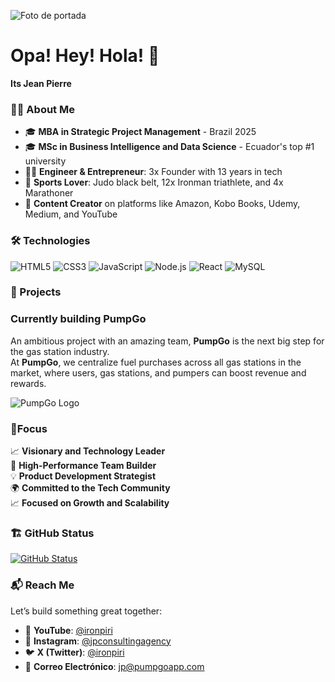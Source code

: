 ![Foto de portada](https://i.postimg.cc/gJJ495Tx/Github-Banner-Jean-Pierre-Rodriguez.png) <!-- Asegúrate de poner el link a tu foto de portada aquí -->

# Opa! Hey! Hola! 👋  
**Its Jean Pierre**  

### 🧑‍💻 **About Me**

- 🎓 **MBA in Strategic Project Management** - Brazil 2025  
- 🎓 **MSc in Business Intelligence and Data Science** - Ecuador's top #1 university  
- 👨‍💻 **Engineer & Entrepreneur**: 3x Founder with 13 years in tech  
- 🏅 **Sports Lover**: Judo black belt, 12x Ironman triathlete, and 4x Marathoner  
- 🎥 **Content Creator** on platforms like Amazon, Kobo Books, Udemy, Medium, and YouTube  


### 🛠️ **Technologies**  
  ![HTML5](https://img.shields.io/badge/HTML5-E34F26?style=flat&logo=html5&logoColor=white) ![CSS3](https://img.shields.io/badge/CSS3-1572B6?style=flat&logo=css3&logoColor=white) ![JavaScript](https://img.shields.io/badge/JavaScript-F7DF1E?style=flat&logo=javascript&logoColor=black) ![Node.js](https://img.shields.io/badge/Node.js-339933?style=flat&logo=node.js&logoColor=white) ![React](https://img.shields.io/badge/React-61DAFB?style=flat&logo=react&logoColor=black) ![MySQL](https://img.shields.io/badge/MySQL-003B57?style=flat&logo=mysql&logoColor=white)

### 🚀 Projects

### Currently building **PumpGo**
An ambitious project with an amazing team, **PumpGo** is the next big step for the gas station industry.  
At **PumpGo**, we centralize fuel purchases across all gas stations in the market, where users, gas stations, and pumpers can boost revenue and rewards.

![PumpGo Logo](https://i.postimg.cc/v8zh85nr/Linkedin-banner-profile.jpg) <!-- Aquí puedes agregar la URL de tu logo o imagen representativa del proyecto -->

  
### 🚀**Focus**  
📈 **Visionary and Technology Leader**  
👥 **High-Performance Team Builder**  
💡 **Product Development Strategist**  
🌍 **Committed to the Tech Community**  
📈 **Focused on Growth and Scalability**

### 🏗️ **GitHub Status**  
[![GitHub Status](https://github-readme-stats.vercel.app/api?username=ironpiri&show_icons=true&count_private=true&hide=prs&theme=radical)](https://github.com/ironpiri)


### 📬 **Reach Me**  
Let’s build something great together:

- 🎥 **YouTube**: [@ironpiri](https://www.youtube.com/@ironpiri)
- 📸 **Instagram**: [@jpconsultingagency](https://www.instagram.com/jpconsultingagency/)
- 🐦 **X (Twitter)**: [@ironpiri](https://x.com/ironpiri)
- 📧 **Correo Electrónico**: [jp@pumpgoapp.com](mailto:jp@pumpgoapp.com)


